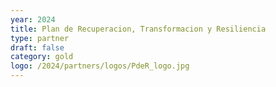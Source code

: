 ```yaml
---
year: 2024
title: Plan de Recuperacion, Transformacion y Resiliencia
type: partner
draft: false
category: gold
logo: /2024/partners/logos/PdeR_logo.jpg
---
```


